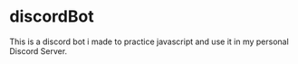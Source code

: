 # discordBot
This is a discord bot i made to practice javascript and use it in my personal Discord Server.
